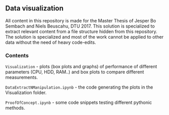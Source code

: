 ## Data visualization 

All content in this repository is made for the Master Thesis of Jesper Bo Sembach and Niels Beuscahu, DTU 2017. This solution is specialized to extract relevant content from a file structure hidden from this repository. The solution is specialized and most of the work cannot be applied to other data without the need of heavy code-edits. 

### Contents
``Visualization`` - plots (box plots and graphs) of performance of different parameters (CPU, HDD, RAM..) and box plots to compare different measurements.

``DataExtractNManipulation.ipynb`` - the code generating the plots in the Visualization folder.

``ProofOfConcept.ipynb`` - some code snippets testing different pythonic methods.
